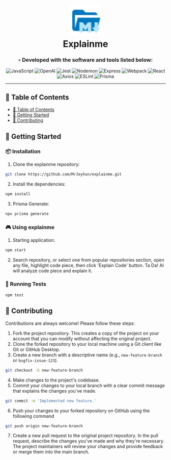 <div align="center">
<h1 align="center">
<img src="https://raw.githubusercontent.com/PKief/vscode-material-icon-theme/ec559a9f6bfd399b82bb44393651661b08aaf7ba/icons/folder-markdown-open.svg" width="100" />
<br>Explainme
</h1>
<h3>◦ Developed with the software and tools listed below:</h3>

<p align="center">
<img src="https://img.shields.io/badge/JavaScript-ffb703.svg?style&logo=JavaScript&logoColor=white" alt="JavaScript" />
<img src="https://img.shields.io/badge/OpenAI-412991.svg?&logo=OpenAI&logoColor=white" alt="OpenAI" />
<img src="https://img.shields.io/badge/Jest-C21325.svg?style&logo=Jest&logoColor=white" alt="Jest" />
<img src="https://img.shields.io/badge/Nodemon-76D04B.svg?style&logo=Nodemon&logoColor=white" alt="Nodemon" />
<img src="https://img.shields.io/badge/Express-3C873A.svg?style&logo=Express&logoColor=white" alt="Express" />
<img src="https://img.shields.io/badge/Webpack-1C78C0.svg?style&logo=Webpack&logoColor=white" alt="Webpack" />
<img src="https://img.shields.io/badge/React-61DAFB.svg?style&logo=React&logoColor=black" alt="React" />
<img src="https://img.shields.io/badge/Axios-5A29E4.svg?style&logo=Axios&logoColor=white" alt="Axios" />
<img src="https://img.shields.io/badge/ESLint-4B32C3.svg?style&logo=ESLint&logoColor=white" alt="ESLint" />
<img src="https://img.shields.io/badge/Prisma-2D3748.svg?style&logo=Prisma&logoColor=white" alt="Prisma" />
</p>
</div>

---

## 📒 Table of Contents
- [📒 Table of Contents](#-table-of-contents)
- [🚀 Getting Started](#-getting-started)
-  [🤝 Contributing](#-contributing)







## 🚀 Getting Started

### 📦 Installation

1. Clone the explainme repository:
```sh
git clone https://github.com/MrJeyhun/explainme.git
```

2. Install the dependencies:
```sh
npm install
```

3. Prisma Generate:
```sh
npx prisma generate 
```

### 🎮 Using explainme

1. Starting application:
```sh
npm start
```

2. Search repository, or select one from popular repositories section, open any file, highlight code piece, then click 'Explain Code' button. Ta Da! AI will analyze code piece and explain it.

### 🧪 Running Tests
```sh
npm test
```

## 🤝 Contributing

Contributions are always welcome! Please follow these steps:
1. Fork the project repository. This creates a copy of the project on your account that you can modify without affecting the original project.
2. Clone the forked repository to your local machine using a Git client like Git or GitHub Desktop.
3. Create a new branch with a descriptive name (e.g., `new-feature-branch` or `bugfix-issue-123`).
```sh
git checkout -b new-feature-branch
```
4. Make changes to the project's codebase.
5. Commit your changes to your local branch with a clear commit message that explains the changes you've made.
```sh
git commit -m 'Implemented new feature.'
```
6. Push your changes to your forked repository on GitHub using the following command
```sh
git push origin new-feature-branch
```
7. Create a new pull request to the original project repository. In the pull request, describe the changes you've made and why they're necessary.
The project maintainers will review your changes and provide feedback or merge them into the main branch.
